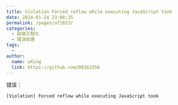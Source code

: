 ```yaml
---
title: Violation Forced reflow while executing JavaScript took
date: 2024-01-24 23:08:35
permalink: /pages/af1653/
categories:
  - 前端工程化
  - 错误处理
tags:
  - 
author: 
  name: aXing
  link: https://github.com/08163356
---
```









错误：

```
[Violation] Forced reflow while executing JavaScript took
```

<!-- more -->
